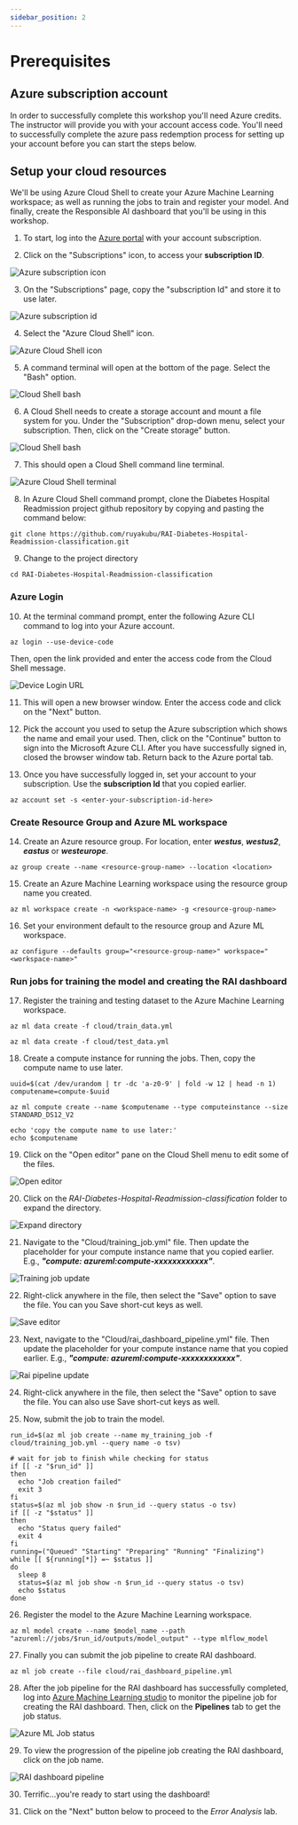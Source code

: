 ```yaml
---
sidebar_position: 2
---
```


# Prerequisites

## Azure subscription account

In order to successfully complete this workshop you'll need Azure credits.  The instructor will provide you with your account access code.  You'll need to successfully complete the azure pass redemption process for setting up your account before you can start the steps below.

## Setup your cloud resources

We'll be using Azure Cloud Shell to create your Azure Machine Learning workspace; as well as running the jobs to train and register your model. And finally, create the Responsible AI dashboard that you'll be using in this workshop.  

1. To start, log into the [Azure portal](http://portal.azure.com/) with your account subscription.

2. Click on the "Subscriptions" icon, to access your **subscription ID**.

![Azure subscription icon](/img/tutorial/azure-subscriptions.png "Azure subscription icon")

3. On the "Subscriptions" page, copy the "subscription Id" and store it to use later.

![Azure subscription id](/img/tutorial/azure-subscriptions-copy.png "Azure subscription id")

4. Select the "Azure Cloud Shell" icon.  

![Azure Cloud Shell icon](/img/tutorial/azure-cloud-shell.png "Azure Cloud Shell icon")

5. A command terminal will open at the bottom of the page.  Select the "Bash" option.

![Cloud Shell bash](/img/tutorial/cloud-shell-bash.png "Cloud Shell bash")	

6. A Cloud Shell needs to create a storage account and mount a file system for you.  Under the "Subscription" drop-down menu, select your subscription.  Then, click on the "Create storage" button.

![Cloud Shell bash](/img/tutorial/cloud-shell-create-storage.png "Cloud Shell bash")	

7. This should open a Cloud Shell command line terminal.

![Azure Cloud Shell terminal](/img/tutorial/cloud-shell-terminal.png "Azure Cloud Shell terminal")	

8. In Azure Cloud Shell command prompt, clone the Diabetes Hospital Readmission project github repository by copying and pasting the command below:
```shell
git clone https://github.com/ruyakubu/RAI-Diabetes-Hospital-Readmission-classification.git
```
9. Change to the project directory
```shell
cd RAI-Diabetes-Hospital-Readmission-classification
```

### Azure Login

10. At the terminal command prompt, enter the following Azure CLI command to log into your Azure account. 

```shell
az login --use-device-code
```
Then, open the link provided and enter the access code from the Cloud Shell message.

![Device Login URL](/img/tutorial/device-login-url.png "Device Login URL")	

11. This will open a new browser window.  Enter the access code and click on the "Next" button.

12.  Pick the account you used to setup the Azure subscription which shows the name and email your used. Then, click on the "Continue" button to sign into the Microsoft Azure CLI.  After you have successfully signed in, closed the browser window tab.  Return back to the Azure portal tab.

13. Once you have successfully logged in, set your account to your subscription.  Use the **subscription Id** that you copied earlier.
```shell
az account set -s <enter-your-subscription-id-here>
```
### Create Resource Group and Azure ML workspace

14. Create an Azure resource group.  For location, enter ***westus***, ***westus2***, ***eastus*** or ***westeurope***.
```shell
az group create --name <resource-group-name> --location <location>
```
15. Create an Azure Machine Learning workspace using the resource group name you created.
```shell
az ml workspace create -n <workspace-name> -g <resource-group-name>
```
16. Set your environment default to the resource group and Azure ML workspace.
```shell
az configure --defaults group="<resource-group-name>" workspace="<workspace-name>"
```

###  Run jobs for training the model and creating the RAI dashboard

17. Register the training and testing dataset to the Azure Machine Learning workspace.
```shell
az ml data create -f cloud/train_data.yml

az ml data create -f cloud/test_data.yml
```

18. Create a compute instance for running the jobs.  Then, copy the compute name to use later.
```shell
uuid=$(cat /dev/urandom | tr -dc 'a-z0-9' | fold -w 12 | head -n 1)
computename=compute-$uuid

az ml compute create --name $computename --type computeinstance --size STANDARD_DS12_V2

echo 'copy the compute name to use later:' 
echo $computename
```

19. Click on the "Open editor" pane on the Cloud Shell menu to edit some of the files.

![Open editor](/img/tutorial/open-editor.png "Open editor")	

20. Click on the *RAI-Diabetes-Hospital-Readmission-classification* folder to expand the directory.

![Expand directory](/img/tutorial/expand-project-directory.png "Expand directory")	

21. Navigate to the "Cloud/training_job.yml" file.  Then update the placeholder for your compute instance name that you copied earlier.  E.g., ***"compute: azureml:compute-xxxxxxxxxxxx"***.

![Training job update](/img/tutorial/training-job-compute-update.png "training job update")	

22. Right-click anywhere in the file, then select the "Save" option to save the file.  You can you Save short-cut keys as well.

![Save editor](/img/tutorial/save-open-editor.png "Save edit")	

23. Next, navigate to the "Cloud/rai_dashboard_pipeline.yml" file.  Then update the placeholder for your compute instance name that you copied earlier.  E.g., ***"compute: azureml:compute-xxxxxxxxxxxx"***.

![Rai pipeline update](/img/tutorial/rai-pipeline-compute-update.png "Rai pipeline update")	

24. Right-click anywhere in the file, then select the "Save" option to save the file.  You can also use Save short-cut keys as well.

25. Now, submit the job to train the model.

```shell
run_id=$(az ml job create --name my_training_job -f cloud/training_job.yml --query name -o tsv)

# wait for job to finish while checking for status
if [[ -z "$run_id" ]]
then
  echo "Job creation failed"
  exit 3
fi
status=$(az ml job show -n $run_id --query status -o tsv)
if [[ -z "$status" ]]
then
  echo "Status query failed"
  exit 4
fi
running=("Queued" "Starting" "Preparing" "Running" "Finalizing")
while [[ ${running[*]} =~ $status ]]
do
  sleep 8 
  status=$(az ml job show -n $run_id --query status -o tsv)
  echo $status
done
```

26. Register the model to the Azure Machine Learning workspace.
```shell
az ml model create --name $model_name --path "azureml://jobs/$run_id/outputs/model_output" --type mlflow_model
```

27.   Finally you can submit the job pipeline to create RAI dashboard.
```shell
az ml job create --file cloud/rai_dashboard_pipeline.yml
```

28.  After the job pipeline for the RAI dashboard has successfully completed, log into [Azure Machine Learning studio](https://ml.azure.com) to monitor the pipeline job for creating the RAI dashboard.  Then, click on the **Pipelines** tab to get the job status.

![Azure ML Job status](/img/tutorial/azureml_jobs_page.png "Azure ML job status page")	

29.  To view the progression of the pipeline job creating the RAI dashboard, click on the job name. 

![RAI dashboard pipeline](/img/tutorial/rai_dashboard_pipeline.png "RAI dashboard pipeline")	

30. Terrific...you're ready to start using the dashboard!  

31. Click on the "Next" button below to proceed to the *Error Analysis* lab.
